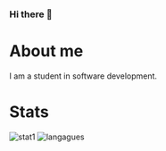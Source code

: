 ### Hi there 👋

# About me
I am a student in software development.

# Stats
![stat1](https://github-readme-stats-two-iota-44.vercel.app/api?username=SemicolonManifest&show_icons=true&theme=radical) ![langagues](https://github-readme-stats-two-iota-44.vercel.app/api/top-langs/?username=SemicolonManifest&layout=compact&show_icons=true&theme=radical)
<!--
**TGACPNV/TGACPNV** is a ✨ _special_ ✨ repository because its `README.md` (this file) appears on your GitHub profile.

Here are some ideas to get you started:

- 🔭 I’m currently working on ...
- 🌱 I’m currently learning ...
- 👯 I’m looking to collaborate on ...
- 🤔 I’m looking for help with ...
- 💬 Ask me about ...
- 📫 How to reach me: ...
- 😄 Pronouns: ...
- ⚡ Fun fact: ...
-->
